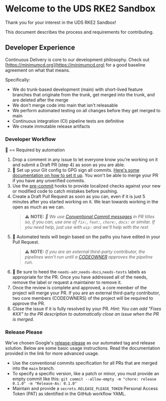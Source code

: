 # Welcome to the UDS RKE2 Sandbox

Thank you for your interest in the UDS RKE2 Sandbox!

This document describes the process and requirements for contributing.

## Developer Experience

Continuous Delivery is core to our development philosophy. Check out [https://minimumcd.org](https://minimumcd.org) for a good baseline agreement on what that means.

Specifically:

- We do trunk-based development (main) with short-lived feature branches that originate from the trunk, get merged into the trunk, and are deleted after the merge
- We don't merge code into main that isn't releasable
- We perform automated testing on all changes before they get merged to main
- Continuous integration (CI) pipeline tests are definitive
- We create immutable release artifacts

### Developer Workflow

:key: == Required by automation

1. Drop a comment in any issue to let everyone know you're working on it and submit a Draft PR (step 4) as soon as you are able.
2. :key: Set up your Git config to GPG sign all commits. [Here's some documentation on how to set it up](https://docs.github.com/en/authentication/managing-commit-signature-verification/signing-commits). You won't be able to merge your PR if you have any unverified commits.
3. Use the [pre-commit](https://pre-commit.com/) hooks to provide localized checks against your new or modified code to catch mistakes before pushing.
4. Create a Draft Pull Request as soon as you can, even if it is just 5 minutes after you started working on it. We lean towards working in the open as much as we can.
    > ⚠️ **NOTE:** _:key: We use [Conventional Commit messages](https://www.conventionalcommits.org/) in PR titles so, if you can, use one of `fix:`, `feat:`, `chore:`, `docs:` or similar. If you need help, just use with `wip:` and we'll help with the rest_
6. :key: Automated tests will begin based on the paths you have edited in your Pull Request.
    > ⚠️ **NOTE:** _If you are an external third-party contributor, the pipelines won't run until a [CODEOWNER](./CODEOWNERS) approves the pipeline run._
7. :key: Be sure to heed the `needs-adr`,`needs-docs`,`needs-tests` labels as appropriate for the PR. Once you have addressed all of the needs, remove the label or request a maintainer to remove it.
8. Once the review is complete and approved, a core member of the project will merge your PR. If you are an external third-party contributor, two core members (CODEOWNERS) of the project will be required to approve the PR.
9. Close the issue if it is fully resolved by your PR. _Hint: You can add "Fixes #XX" to the PR description to automatically close an issue when the PR is merged._

### Release Please

We've chosen Google's [release-please](https://github.com/googleapis/release-please#release-please) as our automated tag and release solution. Below are some basic usage instructions. Read the documentation provided in the link for more advanced usage.

- Use the conventional commits specification for all PRs that are merged into the `main` branch.
- To specify a specific version, like a patch or minor, you must provide an empty commit like this: `git commit --allow-empty -m "chore: release 0.1.0" -m "Release-As: 0.1.0"`
- Maintain and provide a `secrets.RELEASE_PLEASE_TOKEN` Personal Access Token (PAT) as identified in the GitHub workflow YAML.
